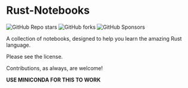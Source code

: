 # Rust-Notebooks

![GitHub Repo stars](https://img.shields.io/github/stars/Milo123459/rust-notebooks?style=flat&logo=github) ![GitHub forks](https://img.shields.io/github/forks/Milo123459/rust-notebooks?style=flat&logo=github) ![GitHub Sponsors](https://img.shields.io/github/sponsors/Milo123459?logo=githubsponsors)

A collection of notebooks, designed to help you learn the amazing Rust language. 

Please see the license.

Contributions, as always, are welcome!

**USE MINICONDA FOR THIS TO WORK**